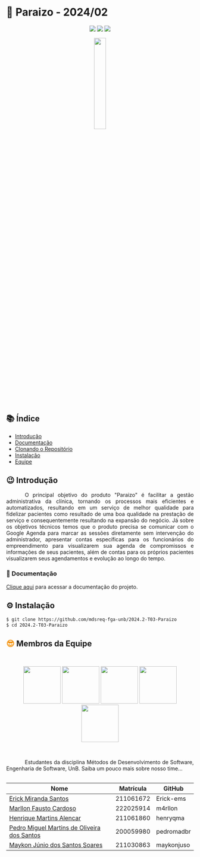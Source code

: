 # 🎷 Paraizo - 2024/02

<p align="center">
       <img src="http://img.shields.io/static/v1?label=STATUS&message=PROCESSING&color=GREEN&style=for-the-badge"/>
       <img src="https://img.shields.io/github/repo-size/mdsreq-fga-unb/2024.2-T03-Paraizo?style=for-the-badge"/>
       <img src="https://komarev.com/ghpvc/?username=req-fga-unb&repo=2024.2-T03-Paraizo&color=blueviolet&style=for-the-badge&label=Views"/>
</p>

<p align="center">
<a href="https://www.instagram.com/espacojanaynaparaizo/"><img style="width: 25%" src="https://github.com/user-attachments/assets/88e27eb2-4aa9-48e3-ad92-bcea18cba111"><a>
</p>

## 📚 Índice

- [Introdução](#Introdução)
- [Documentação](#Documentação)
- [Clonando o Repositório](#Clonando-o-repositório)
- [Instalação](#Instalação)
- [Equipe](#Equipe)

## 😉 Introdução

<p style="text-indent: 50px;text-align: justify;">
O principal objetivo do produto "Paraizo" é facilitar a gestão administrativa da clínica, tornando os processos mais eficientes e automatizados, resultando em um serviço de melhor qualidade para fidelizar pacientes como resultado de uma boa qualidade na prestação de serviço e consequentemente resultando na expansão do negócio. Já sobre os objetivos técnicos temos que o produto precisa se comunicar com o Google Agenda para marcar as sessões diretamente sem intervenção do administrador, apresentar contas específicas para os funcionários do empreendimento para visualizarem sua agenda de compromissos e informações de seus pacientes, além de contas para os próprios pacientes visualizarem seus agendamentos e evolução ao longo do tempo.
</p>

### 🤝 Documentação

[Clique aqui](https://mdsreq-fga-unb.github.io/2024.2-T03-Paraizo/) para acessar a documentação do projeto.

## ⚙️ Instalação

```bash
$ git clone https://github.com/mdsreq-fga-unb/2024.2-T03-Paraizo
$ cd 2024.2-T03-Paraizo
```

## <h2><span style="color: #F3910A;">😎</span> Membros da Equipe </h2>

<br/>
<p align="center">
<a href="https://github.com/Erick-ems"><img src="https://github.com/Erick-ems.png" width="100" /></a> 
<a href="https://github.com/m4rllon"><img src="https://github.com/m4rllon.png" width="100" /></a> 
<a href="https://github.com/henryqma"><img src="https://github.com/henryqma.png" width="100" /></a> 
<a href="https://github.com/pedromadbr"><img src="https://github.com/pedromadbr.png" width="100" /></a> 
<a href="https://github.com/maykonjuso"><img src="https://github.com/maykonjuso.png" width="100" /></a>
</p>
<br/>

<p style="text-indent: 50px;text-align: justify;">Estudantes da disciplina Métodos de Desenvolvimento de Software, Engenharia de Software, UnB. Saiba um pouco mais sobre nosso time...</p>

<div align="center">
<div style="-webkit-display: flex;
       display: flex;
       -webkit-align-items: center;
       align-items: center;
       -webkit-justify-content: center;
       justify-content: center;">

<table>
<thead>
<tr>
<th>Nome</th>
<th>Matrícula</th>
<th>GitHub</th>
</tr>
</thead>
<tbody>
<tr>
<td><a href="https://github.com/Erick-ems">Erick Miranda Santos</a></td>
<td>211061672</td>
<td>Erick-ems</td>
</tr>
<tr>
<td><a href="https://github.com/m4rllon ">Marllon Fausto Cardoso</a></td>
<td>222025914</td>
<td>m4rllon </td>
</tr>
<tr>
<td><a href="https://github.com/henryqma">Henrique Martins Alencar</a></td>
<td>211061860</td>
<td>henryqma</td>
</tr>
<tr>
<td><a href="https://github.com/pedromadbr">Pedro Miguel Martins de Oliveira dos Santos</a></td>
<td>200059980</td>
<td>pedromadbr</td>
</tr>
<tr>
<td><a href="https://github.com/maykonjuso">Maykon Júnio dos Santos Soares</a></td>
<td>211030863</td>
<td>maykonjuso</td>
</tr>
</tbody>
</table>
</div>
</div>
